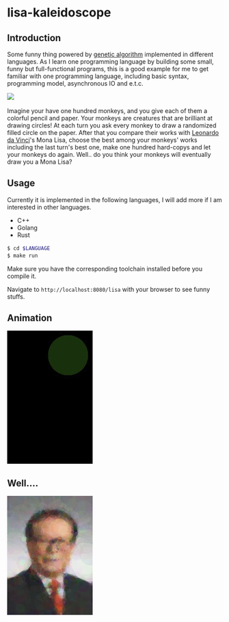 # lisa-kaleidoscope

## Introduction

Some funny thing powered by [genetic algorithm](https://en.wikipedia.org/wiki/Genetic_algorithm)
implemented in different languages. As I learn one programming language by building some small,
funny but full-functional programs, this is a good example for me to get familiar with one
programming language, including basic syntax, programming model, asynchronous IO and e.t.c.

![](https://upload.wikimedia.org/wikipedia/commons/f/f1/Monkey-typing.jpg)

Imagine your have one hundred monkeys, and you give each of them a colorful pencil and paper. Your
monkeys are creatures that are brilliant at drawing circles! At each turn you ask every monkey to
draw a randomized filled circle on the paper. After that you compare their works with
[Leonardo da Vinci](https://en.wikipedia.org/wiki/Leonardo_da_Vinci)'s Mona Lisa, choose the best
among your monkeys' works including the last turn's best one, make one hundred hard-copys and let
your monkeys do again. Well.. do you think your monkeys will eventually draw you a Mona Lisa?

## Usage

Currently it is implemented in the following languages, I will add more if I am interested in
other languages.

* C++
* Golang
* Rust

```bash
$ cd $LANGUAGE
$ make run
```

Make sure you have the corresponding toolchain installed before you compile it.

Navigate to `http://localhost:8080/lisa` with your browser to see funny stuffs.

## Animation

![](https://raw.githubusercontent.com/foreverbell/lisa-kaleidoscope/master/pics/animation.gif)

## Well....

![](https://raw.githubusercontent.com/foreverbell/lisa-kaleidoscope/master/pics/him.jpg)
